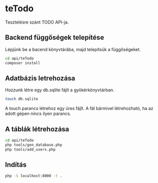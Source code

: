 # teTodo

Tesztelésre szánt TODO API-ja.

## Backend függőségek telepítése

Lépjünk be a bacend könyvtárába, majd telepítsük a függőségeket.

```bash
cd api/teTodo
composer install
```

## Adatbázis letrehozása

Hozzunk létre egy db.sqlite fájlt a gyökérkönyvtárban.

```bash
touch db.sqlite
```

A touch parancs létrehoz egy üres fájlt. A fál bármivel létrehozható, ha az adott gépen nincs ilyen parancs.

## A táblák létrehozása

```bash
cd api/teTodo
php tools/gen_database.php
php tools/add_users.php
```

## Indítás

```bash
php -S localhost:8000 -t .
```
